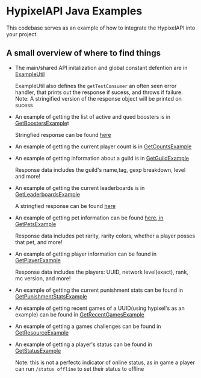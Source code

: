 # HypixelAPI Java Examples

This codebase serves as an example of how to integrate the HypixelAPI into your project.

## A small overview of where to find things 

- The main/shared API initalization and global constant defention are in [ExampleUtil](https://github.com/HypixelDev/PublicAPI/blob/master/hypixel-api-example/src/main/java/net/hypixel/api/example/ExampleUtil.java)

   ExampleUtil also defines the `getTestConsumer` an often seen error handler, that prints out the response if sucess, and throws if failure.
  Note: A stringified version of the response object will be printed on sucess
- An example of getting the list of active and qued boosters is in [GetBoostersExample](https://github.com/HypixelDev/PublicAPI/blob/master/hypixel-api-example/src/main/java/net/hypixel/api/example/GetBoostersExample.java)t

  Stringfied response can be found [here](https://github.com/HypixelDev/PublicAPI/blob/master/hypixel-api-core/src/main/java/net/hypixel/api/reply/BoostersReply.java#L87C1-L99C6)
- An example of getting the current player count is in [GetCountsExample](https://github.com/HypixelDev/PublicAPI/blob/master/hypixel-api-example/src/main/java/net/hypixel/api/example/GetCountsExample.java)
- An example of getting information about a guild is in [GetGuildExample](https://github.com/HypixelDev/PublicAPI/blob/master/hypixel-api-example/src/main/java/net/hypixel/api/example/GetGuildExample.java)

  Response data includes the guild's name,tag, gexp breakdown, level and more!
- An example of getting the current leaderboards is in [GetLeaderboardsExample](https://github.com/HypixelDev/PublicAPI/blob/master/hypixel-api-example/src/main/java/net/hypixel/api/example/GetLeaderboardsExample.java)

  A stringfied response can be found [here](https://github.com/HypixelDev/PublicAPI/blob/master/hypixel-api-core/src/main/java/net/hypixel/api/reply/LeaderboardsReply.java#L55C1-L63C10)
- An example of getting pet information can be found [here, in GetPetsExample](https://github.com/firetrqck/PublicAPI/blob/master/hypixel-api-example/src/main/java/net/hypixel/api/example/GetPetsExample.java)

  Response data includes pet rarity, rarity colors, whether a player posses that pet, and more!
- An example of getting player information can be found in [GetPlayerExample](https://github.com/HypixelDev/PublicAPI/blob/master/hypixel-api-example/src/main/java/net/hypixel/api/example/GetPlayerExample.java)

  Response data includes the players: UUID, network level(exact), rank, mc version, and more!
- An example of getting the current punishment stats can be found in [GetPunishmentStatsExample](https://github.com/HypixelDev/PublicAPI/blob/master/hypixel-api-example/src/main/java/net/hypixel/api/example/GetPunishmentStatsExample.java)
- An example of getting recent games of a UUID(using hypixel's as an example) can be found in [GetRecentGamesExample](https://github.com/HypixelDev/PublicAPI/blob/master/hypixel-api-example/src/main/java/net/hypixel/api/example/GetRecentGamesExample.java)
<!-- in development and not much information available, done to my understanding -->
- An example of getting a games challenges can be found in [GetResourceExample](https://github.com/HypixelDev/PublicAPI/blob/master/hypixel-api-example/src/main/java/net/hypixel/api/example/GetResourceExample.java)
- An example of getting a player's status can be found in [GetStatusExample](https://github.com/HypixelDev/PublicAPI/blob/master/hypixel-api-example/src/main/java/net/hypixel/api/example/GetStatusExample.java)

  Note: this is not a perfectc indicator of online status, as in game a player can run `/status offline` to set their status to offline

<!-- I have not the slightest clue what KeyInfoExample even is -->
